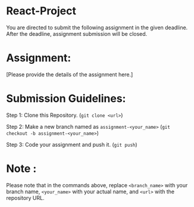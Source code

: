 # React-Project

You are directed to submit the following assignment in the given deadline. After the deadline, assignment submission will be closed.

# Assignment:

[Please provide the details of the assignment here.]

# Submission Guidelines:

Step 1: Clone this Repository. (`git clone <url>`) 

Step 2: Make a new branch named as `assignment-<your_name>` (`git checkout -b assignment-<your_name>`)

Step 3: Code your assignment and push it. (`git push`)

# Note :
  Please note that in the commands above, replace `<branch_name>` with your branch name, `<your_name>` with your actual name, and `<url>` with the repository URL.

